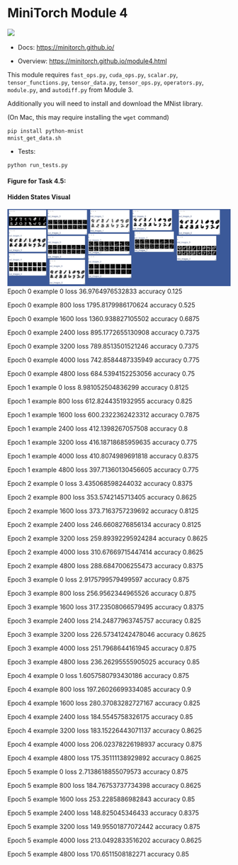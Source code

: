 # MiniTorch Module 4

<img src="https://minitorch.github.io/_images/match.png" width="100px">

* Docs: https://minitorch.github.io/

* Overview: https://minitorch.github.io/module4.html

This module requires `fast_ops.py`, `cuda_ops.py`, `scalar.py`, `tensor_functions.py`, `tensor_data.py`, `tensor_ops.py`, `operators.py`, `module.py`, and `autodiff.py` from Module 3.


Additionally you will need to install and download the MNist library.

(On Mac, this may require installing the `wget` command)

```
pip install python-mnist
mnist_get_data.sh
```


* Tests:

```
python run_tests.py
```
#### Figure for Task 4.5:

#### Hidden States Visual
![Hidden States Visual](figs/Module4_HiddenStates.jpg)
Epoch  0  example  0  loss  36.9764976532833  accuracy  0.125

Epoch  0  example  800  loss  1795.8179986170624  accuracy  0.525

Epoch  0  example  1600  loss  1360.938827105502  accuracy  0.6875

Epoch  0  example  2400  loss  895.1772655130908  accuracy  0.7375

Epoch  0  example  3200  loss  789.8513501521246  accuracy  0.7375

Epoch  0  example  4000  loss  742.8584487335949  accuracy  0.775

Epoch  0  example  4800  loss  684.5394152253056  accuracy  0.75

Epoch  1  example  0  loss  8.981052504836299  accuracy  0.8125

Epoch  1  example  800  loss  612.8244351932955  accuracy  0.825

Epoch  1  example  1600  loss  600.2322362423312  accuracy  0.7875

Epoch  1  example  2400  loss  412.1398267057508  accuracy  0.8

Epoch  1  example  3200  loss  416.18718685959635  accuracy  0.775

Epoch  1  example  4000  loss  410.8074989691818  accuracy  0.8375

Epoch  1  example  4800  loss  397.71360130456605  accuracy  0.775

Epoch  2  example  0  loss  3.435068598244032  accuracy  0.8375

Epoch  2  example  800  loss  353.5742145713405  accuracy  0.8625

Epoch  2  example  1600  loss  373.7163757239692  accuracy  0.8125

Epoch  2  example  2400  loss  246.6608276856134  accuracy  0.8125

Epoch  2  example  3200  loss  259.89392295924284  accuracy  0.8625

Epoch  2  example  4000  loss  310.67669715447414  accuracy  0.8625

Epoch  2  example  4800  loss  288.6847006255473  accuracy  0.8375

Epoch  3  example  0  loss  2.9175799579499597  accuracy  0.875

Epoch  3  example  800  loss  256.9562344965526  accuracy  0.875

Epoch  3  example  1600  loss  317.23508066579495  accuracy  0.8375

Epoch  3  example  2400  loss  214.24877963745757  accuracy  0.825

Epoch  3  example  3200  loss  226.57341242478046  accuracy  0.8625

Epoch  3  example  4000  loss  251.7968644161945  accuracy  0.875

Epoch  3  example  4800  loss  236.26295555905025  accuracy  0.85

Epoch  4  example  0  loss  1.6057580793430186  accuracy  0.875

Epoch  4  example  800  loss  197.26026699334085  accuracy  0.9

Epoch  4  example  1600  loss  280.37083282727167  accuracy  0.825

Epoch  4  example  2400  loss  184.5545758326175  accuracy  0.85

Epoch  4  example  3200  loss  183.15226443071137  accuracy  0.8625

Epoch  4  example  4000  loss  206.02378226198937  accuracy  0.875

Epoch  4  example  4800  loss  175.35111138929892  accuracy  0.8625

Epoch  5  example  0  loss  2.7138618855079573  accuracy  0.875

Epoch  5  example  800  loss  184.76753737734398  accuracy  0.8625

Epoch  5  example  1600  loss  253.2285886982843  accuracy  0.85

Epoch  5  example  2400  loss  148.825045346433  accuracy  0.8375

Epoch  5  example  3200  loss  149.95501877072442  accuracy  0.875

Epoch  5  example  4000  loss  213.0492833516202  accuracy  0.8625

Epoch  5  example  4800  loss  170.6511508182271  accuracy  0.85
